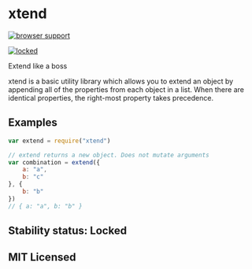 # xtend

[![browser support][3]][4]

[![locked](http://badges.github.io/stability-badges/dist/locked.svg)](http://github.com/badges/stability-badges)

Extend like a boss

xtend is a basic utility library which allows you to extend an object by appending all of the properties from each object in a list. When there are identical properties, the right-most property takes precedence.










































































<extoc></extoc>

## Examples

```js
var extend = require("xtend")

// extend returns a new object. Does not mutate arguments
var combination = extend({
    a: "a",
    b: "c"
}, {
    b: "b"
})
// { a: "a", b: "b" }
```

## Stability status: Locked

## MIT Licensed 


  [3]: http://ci.testling.com/Raynos/xtend.png
  [4]: http://ci.testling.com/Raynos/xtend

